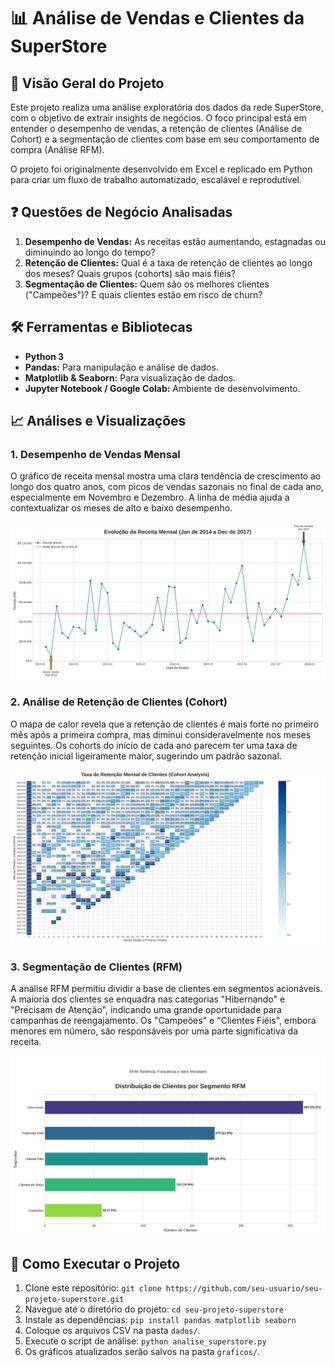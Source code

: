 # 📊 Análise de Vendas e Clientes da SuperStore

## 📄 Visão Geral do Projeto

Este projeto realiza uma análise exploratória dos dados da rede SuperStore, com o objetivo de extrair insights de negócios. O foco principal está em entender o desempenho de vendas, a retenção de clientes (Análise de Cohort) e a segmentação de clientes com base em seu comportamento de compra (Análise RFM).

O projeto foi originalmente desenvolvido em Excel e replicado em Python para criar um fluxo de trabalho automatizado, escalável e reprodutível.

## ❓ Questões de Negócio Analisadas

1.  **Desempenho de Vendas:** As receitas estão aumentando, estagnadas ou diminuindo ao longo do tempo?
2.  **Retenção de Clientes:** Qual é a taxa de retenção de clientes ao longo dos meses? Quais grupos (cohorts) são mais fiéis?
3.  **Segmentação de Clientes:** Quem são os melhores clientes ("Campeões")? E quais clientes estão em risco de churn?

## 🛠️ Ferramentas e Bibliotecas

* **Python 3**
* **Pandas:** Para manipulação e análise de dados.
* **Matplotlib & Seaborn:** Para visualização de dados.
* **Jupyter Notebook / Google Colab:** Ambiente de desenvolvimento.

## 📈 Análises e Visualizações

### 1. Desempenho de Vendas Mensal

O gráfico de receita mensal mostra uma clara tendência de crescimento ao longo dos quatro anos, com picos de vendas sazonais no final de cada ano, especialmente em Novembro e Dezembro. A linha de média ajuda a contextualizar os meses de alto e baixo desempenho.

![Gráfico de Receita Mensal](graficos/grafico_receita_mensal_aprimorado.png)

### 2. Análise de Retenção de Clientes (Cohort)

O mapa de calor revela que a retenção de clientes é mais forte no primeiro mês após a primeira compra, mas diminui consideravelmente nos meses seguintes. Os cohorts do início de cada ano parecem ter uma taxa de retenção inicial ligeiramente maior, sugerindo um padrão sazonal.

![Gráfico de Retenção Cohort](graficos/grafico_cohort_retencao_aprimorado.png)

### 3. Segmentação de Clientes (RFM)

A análise RFM permitiu dividir a base de clientes em segmentos acionáveis. A maioria dos clientes se enquadra nas categorias "Hibernando" e "Precisam de Atenção", indicando uma grande oportunidade para campanhas de reengajamento. Os "Campeões" e "Clientes Fiéis", embora menores em número, são responsáveis por uma parte significativa da receita.

![Gráfico de Segmentação RFM](graficos/grafico_rfm_segmentos_aprimorado.png)

## 🚀 Como Executar o Projeto

1.  Clone este repositório: `git clone https://github.com/seu-usuario/seu-projeto-superstore.git`
2.  Navegue até o diretório do projeto: `cd seu-projeto-superstore`
3.  Instale as dependências: `pip install pandas matplotlib seaborn`
4.  Coloque os arquivos CSV na pasta `dados/`.
5.  Execute o script de análise: `python analise_superstore.py`
6.  Os gráficos atualizados serão salvos na pasta `graficos/`.
